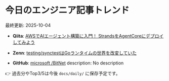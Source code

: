 # 今日のエンジニア記事トレンド

最終更新: 2025-10-04

- **Qiita**: [AWSでAIエージェント構築に入門！ StrandsをAgentCoreにデプロイしてみよう](https://qiita.com/minorun365/items/deb10c8e7a6b1219e595)

- **Zenn**: [testing/synctestはGoランタイムの世界を改変していた](https://zenn.dev/yuta_kakiki/articles/9ec93623cfdc81)

- **GitHub**: [microsoft /BitNet](https://github.com/microsoft/BitNet)
description: No description

👉 過去分やTop3/5は今後 `docs/daily/` に保存予定です。

